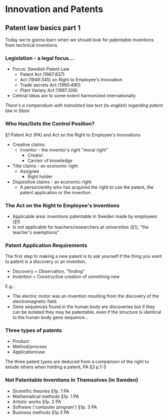# Innovation and Patents
## Patent law basics part 1

Today we're gonna learn when we should look for patentable inventions from
technical inventions.

### Legislation - a legal focus...
- Focus: Swedish Patent Law
  - Patent Act (1967:837)
  - Act (1949:345) on Right to Employee's Innovation
  - Trade secrets Act (1990:490)
  - Plant Variety Act (1997:306)
- Cetnral ideas are to some extent harmonized internationally

*There's a compendium with translated law text (to english) regarding patent
law in Store*

### Who Has/Gets the Control Position?

§1 Patent Act (PA) and Act on the Right to Employee's Innovations

- Creative claims:
  - Inventor - the inventor's right "moral right"
    - Creator
    - Carrieir of knowledge
- Title claims - an economic right
  - Assignee
    - Right holder
- Dispositive claims - an economic right
  - A person/entity who has acquired the right to use the patent, the patent
  application or the invention

### The Act on the Right to Employee's Inventions
- Applicable area: inventions patentable in Sweden made by employees (§1)
- Is not applicable for teachers/researchers at universities (§1);
"the teacher's exemptions"

### Patent Application Requirements

The first step to making a new patent is to ask yourself if the thing you want
to patent is a discovery or an invention.

- Discovery = Observation, "finding"
- Invention = Constructive creation of something new

E.g.:

- The electric motor was an invention resulting from the discovery of the
electromagnetic field.
- Gene sequences found in the human body are discoveries but if they can be
isolated they may be patentable, even if the structure is identical to the
human body gene sequence...

### Three types of patents

- Product
- Method/process
- Application/use

The three patent types are deduced from a comparison of the right to exlude
others when holding a patent, PA §3 p.1-3

### Not Patentable Inventions in Themsolves (in Sweden)

- Sicentific theories §1p. 1 PA
- Mathematical methods §1p. 1 PA
- Artistic works §1p. 2 PA
- Software ('computer program') §1p. 3 PA
- Business methods §1p.3 PA

